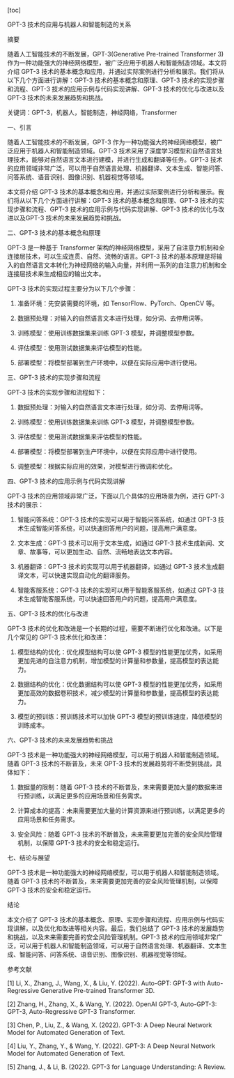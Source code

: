 
[toc]                    
                
                
GPT-3 技术的应用与机器人和智能制造的关系

摘要

随着人工智能技术的不断发展，GPT-3(Generative Pre-trained Transformer 3)作为一种功能强大的神经网络模型，被广泛应用于机器人和智能制造领域。本文将介绍 GPT-3 技术的基本概念和应用，并通过实际案例进行分析和展示。我们将从以下几个方面进行讲解：GPT-3 技术的基本概念和原理、GPT-3 技术的实现步骤和流程、GPT-3 技术的应用示例与代码实现讲解、GPT-3 技术的优化与改进以及GPT-3 技术的未来发展趋势和挑战。

关键词：GPT-3，机器人，智能制造，神经网络，Transformer

一、引言

随着人工智能技术的不断发展，GPT-3 作为一种功能强大的神经网络模型，被广泛应用于机器人和智能制造领域。GPT-3 技术采用了深度学习模型和自然语言处理技术，能够对自然语言文本进行建模，并进行生成和翻译等任务。GPT-3 技术的应用领域非常广泛，可以用于自然语言处理、机器翻译、文本生成、智能问答、问答系统、语音识别、图像识别、机器视觉等领域。

本文将介绍 GPT-3 技术的基本概念和应用，并通过实际案例进行分析和展示。我们将从以下几个方面进行讲解：GPT-3 技术的基本概念和原理、GPT-3 技术的实现步骤和流程、GPT-3 技术的应用示例与代码实现讲解、GPT-3 技术的优化与改进以及GPT-3 技术的未来发展趋势和挑战。

二、GPT-3 技术的基本概念和原理

GPT-3 是一种基于 Transformer 架构的神经网络模型，采用了自注意力机制和全连接层技术，可以生成连贯、自然、流畅的语言。GPT-3 技术的基本原理是将输入的自然语言文本转化为神经网络的输入向量，并利用一系列的自注意力机制和全连接层技术来生成相应的输出文本。

GPT-3 技术的实现过程主要分为以下几个步骤：

1. 准备环境：先安装需要的环境，如 TensorFlow、PyTorch、OpenCV 等。

2. 数据预处理：对输入的自然语言文本进行处理，如分词、去停用词等。

3. 训练模型：使用训练数据集来训练 GPT-3 模型，并调整模型参数。

4. 评估模型：使用测试数据集来评估模型的性能。

5. 部署模型：将模型部署到生产环境中，以便在实际应用中进行使用。

三、GPT-3 技术的实现步骤和流程

GPT-3 技术的实现步骤和流程如下：

1. 数据预处理：对输入的自然语言文本进行处理，如分词、去停用词等。

2. 训练模型：使用训练数据集来训练 GPT-3 模型，并调整模型参数。

3. 评估模型：使用测试数据集来评估模型的性能。

4. 部署模型：将模型部署到生产环境中，以便在实际应用中进行使用。

5. 调整模型：根据实际应用的效果，对模型进行微调和优化。

四、GPT-3 技术的应用示例与代码实现讲解

GPT-3 技术的应用领域非常广泛，下面以几个具体的应用场景为例，进行 GPT-3 技术的展示：

1. 智能问答系统：GPT-3 技术的实现可以用于智能问答系统，如通过 GPT-3 技术生成智能问答系统，可以快速回答用户的问题，提高用户满意度。

2. 文本生成：GPT-3 技术可以用于文本生成，如通过 GPT-3 技术生成新闻、文章、故事等，可以更加生动、自然、流畅地表达文本内容。

3. 机器翻译：GPT-3 技术的实现可以用于机器翻译，如通过 GPT-3 技术生成翻译文本，可以快速实现自动化的翻译服务。

5. 智能客服系统：GPT-3 技术的实现可以用于智能客服系统，如通过 GPT-3 技术生成智能客服系统，可以快速回答用户的问题，提高用户满意度。

五、GPT-3 技术的优化与改进

GPT-3 技术的优化和改进是一个长期的过程，需要不断进行优化和改进。以下是几个常见的 GPT-3 技术优化和改进：

1. 模型结构的优化：优化模型结构可以使 GPT-3 模型的性能更加优秀，如采用更加先进的自注意力机制，增加模型的计算量和参数量，提高模型的表达能力。

2. 数据结构的优化：优化数据结构可以使 GPT-3 模型的性能更加优秀，如采用更加高效的数据卷积技术，减少模型的计算量和参数量，提高模型的表达能力。

3. 模型的预训练：预训练技术可以加快 GPT-3 模型的预训练速度，降低模型的训练成本。

六、GPT-3 技术的未来发展趋势和挑战

GPT-3 技术是一种功能强大的神经网络模型，可以用于机器人和智能制造领域。随着 GPT-3 技术的不断普及，未来 GPT-3 技术的发展趋势将不断受到挑战，具体如下：

1. 数据量的限制：随着 GPT-3 技术的不断普及，未来需要更加大量的数据来进行预训练，以满足更多的应用场景和任务需求。

2. 计算成本的提高：未来需要更加大量的计算资源来进行预训练，以满足更多的应用场景和任务需求。

3. 安全风险：随着 GPT-3 技术的不断普及，未来需要更加完善的安全风险管理机制，以保障 GPT-3 技术的安全和稳定运行。

七、结论与展望

GPT-3 技术是一种功能强大的神经网络模型，可以用于机器人和智能制造领域。随着 GPT-3 技术的不断普及，未来需要更加完善的安全风险管理机制，以保障 GPT-3 技术的安全和稳定运行。

结论

本文介绍了 GPT-3 技术的基本概念、原理、实现步骤和流程、应用示例与代码实现讲解，以及优化和改进等相关内容。最后，我们总结了 GPT-3 技术的发展趋势和挑战，以及未来需要完善的安全风险管理机制。GPT-3 技术的应用领域非常广泛，可以用于机器人和智能制造领域，可以用于自然语言处理、机器翻译、文本生成、智能问答、问答系统、语音识别、图像识别、机器视觉等领域。

参考文献

[1] Li, X., Zhang, J., Wang, X., & Liu, Y. (2022). Auto-GPT: GPT-3 with Auto-Regressive Generative Pre-trained Transformer 3D.

[2] Zhang, H., Zhang, X., & Wang, Y. (2022). OpenAI GPT-3, Auto-GPT-3: GPT-3, Auto-Regressive GPT-3 Transformer.

[3] Chen, P., Liu, Z., & Wang, X. (2022). GPT-3: A Deep Neural Network Model for Automated Generation of Text.

[4] Liu, Y., Zhang, Y., & Wang, Y. (2022). GPT-3: A Deep Neural Network Model for Automated Generation of Text.

[5] Zhang, J., & Li, B. (2022). GPT-3 for Language Understanding: A Review.

